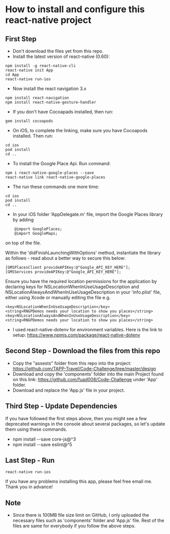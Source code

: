 # How to install and configure this react-native project

## First Step

- Don't download the files yet from this repo. 
- Install the latest version of react-native (0.60):
```
npm install -g react-native-cli
react-native init App
cd App
react-native run-ios
```
- Now install the react navigation 3.x
```
npm install react-navigation
npm install react-native-gesture-handler
```
- If you don't have Cocoapads installed, then run:
```
gem install cocoapods
```
- On iOS, to complete the linking, make sure you have Cocoapods installed. Then run:
```
cd ios
pod install
cd ..
```

- To install the Google Place Api. Run command:
```
npm i react-native-google-places --save
react-native link react-native-google-places
```
- The run these commands one more time:
```
cd ios
pod install
cd ..
```
- In your iOS folder 'AppDelegate.m' file, import the Google Places library by adding
```
    @import GooglePlaces; 
    @import GoogleMaps;
```
on top of the file.

Within the 'didFinishLaunchingWithOptions' method, instantiate the library as follows - read about a better way to secure this below:
```
[GMSPlacesClient provideAPIKey:@"Google_API_KEY_HERE"];
[GMSServices provideAPIKey:@"Google_API_KEY_HERE"];
```
Ensure you have the required location permissions for the application by declaring keys for NSLocationWhenInUseUsageDescription and NSLocationAlwaysAndWhenInUseUsageDescription in your 'info.plist' file, either using Xcode or manually editing the file e.g.
```
<key>NSLocationWhenInUseUsageDescription</key>
<string>RNGPDemos needs your location to show you places</string>
<key>NSLocationAlwaysAndWhenInUseUsageDescription</key>
<string>RNGPDemos needs your location to show you places</string>
 ```
- I used react-native-dotenv for environment variables. Here is the link to setup: https://www.npmjs.com/package/react-native-dotenv

## Second Step - Download the files from this repo

- Copy the "assests" folder from this repo into the project: https://github.com/TAPP-Travel/Code-Challenge/tree/master/design
- Download and copy the 'components' folder into the main Project found on this link: https://github.com/fuad008/Code-Challenge under 'App' folder.
- Download and replace the 'App.js' file in your project.

## Third Step - Update Dependencies
 If you have followed the first steps above, then you might see a few deprecated warnings in the console about several packages, so let's update them using these commands.
- npm install --save core-js@^3
- npm install --save eslint@^5

## Last Step - Run
```
react-native run-ios
```

If you have any problems installing this app, please feel free email me. Thank you in advance!

## Note
- Since there is 100MB file size limit on GitHub, I only uploaded the necessary files such as 'components' folder and 'App.js' file. Rest of the files are same for everybody if you follow the above steps. 
